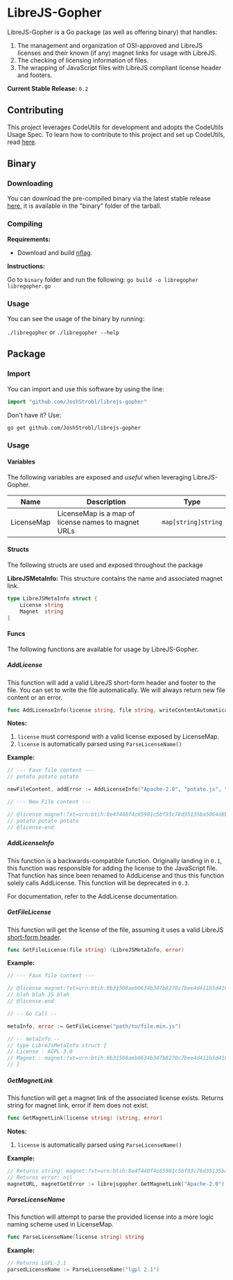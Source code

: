 # LibreJS-Gopher #

LibreJS-Gopher is a Go package (as well as offering binary) that handles:

1. The management and organization of OSI-approved and LibreJS licenses and their known (if any) magnet links for usage with LibreJS.
2. The checking of licensing information of files.
3. The wrapping of JavaScript files with LibreJS compliant license header and footers.

**Current Stable Release:** `0.2`

## Contributing

This project leverages CodeUtils for development and adopts the CodeUtils Usage Spec. To learn how to contribute to this project and set up CodeUtils, read [here](https://github.com/StroblIndustries/CodeUtils/blob/master/CodeUtils-Usage-Spec.md).

## Binary ##

### Downloading ###

You can download the pre-compiled binary via the latest stable release [here](https://github.com/JoshStrobl/librejs-gopher/releases/tag/0.2), it is available in the "binary" folder of the tarball.

### Compiling ###

**Requirements:**

- Download and build [nflag](https://github.com/JoshStrobl/nflag).

**Instructions:**

Go to `binary` folder and run the following: `go build -o libregopher libregopher.go`

### Usage ###

You can see the usage of the binary by running:

`./libregopher` or `./libregopher --help`

## Package ##

### Import ###

You can import and use this software by using the line:

``` go
import "github.com/JoshStrobl/librejs-gopher"
```

Don't have it? Use:

```
go get github.com/JoshStrobl/librejs-gopher
```

### Usage ###

#### Variables ####

The following variables are exposed and *useful* when leveraging LibreJS-Gopher.

Name | Description | Type
----- | ----- | -----
LicenseMap | LicenseMap is a map of license names to magnet URLs | `map[string]string`

#### Structs ####

The following structs are used and exposed throughout the package

**LibreJSMetaInfo:** This structure contains the name and associated magnet link.


``` go
type LibreJSMetaInfo struct {
    License string
    Magnet  string
}
```

#### Funcs ####

The following functions are available for usage by LibreJS-Gopher.

##### AddLicense #####

This function will add a valid LibreJS short-form header and footer to the file. You can set to write the file automatically. We will always return new file content or an error.

``` go
func AddLicenseInfo(license string, file string, writeContentAutomatically bool) (string, error)
```

**Notes:**
1. `license` must correspond with a valid license exposed by LicenseMap.
2. `license` is automatically parsed using `ParseLicenseName()`

**Example:**

``` go
// --- Faux file content ---
// potato potato potato

newFileContent, addError := AddLicenseInfo("Apache-2.0", "potato.js", true)

// --- New File content ---

// @license magnet:?xt=urn:btih:8e4f440f4c65981c5bf93c76d35135ba5064d8b7&dn=apache-2.0.txt Apache-2.0
// potato potato potato
// @license-end
```

##### AddLicenseInfo #####

This function is a backwards-compatible function. Originally landing in `0.1`, this function was responsible for adding the license to the JavaScript file. That function has since been renamed to AddLicense and thus this function solely calls AddLicense. This function will be deprecated in `0.3`.

For documentation, refer to the AddLicense documentation.

##### GetFileLicense #####

This function will get the license of the file, assuming it uses a valid LibreJS [short-form header](http://www.gnu.org/software/librejs/free-your-javascript.html#magnet-link-license).

``` go
func GetFileLicense(file string) (LibreJSMetaInfo, error)
```

**Example:**

``` go
// --- Faux file content ---

// @license magnet:?xt=urn:btih:0b31508aeb0634b347b8270c7bee4d411b5d4109&dn=agpl-3.0.txt AGPL-3.0
// blah blah JS blah
// @license-end

// -- Go Call --

metaInfo, error := GetFileLicense("path/to/file.min.js")

// -- metaInfo --
// type LibreJsMetaInfo struct {
// License : AGPL-3.0
// Magnet : magnet:?xt=urn:btih:0b31508aeb0634b347b8270c7bee4d411b5d4109&dn=agpl-3.0.txt
// }
```

##### GetMagnetLink #####

This function will get a magnet link of the associated license exists. Returns string for magnet link, error if item does not exist.

``` go
func GetMagnetLink(license string) (string, error)
```

**Notes:**
1. `license` is automatically parsed using `ParseLicenseName()`

**Example:**

``` go
// Returns string: magnet:?xt=urn:btih:8e4f440f4c65981c5bf93c76d35135ba5064d8b7&dn=apache-2.0.txt
// Returns error: nil
magnetURL, magnetGetError := librejsgopher.GetMagnetLink("Apache-2.0")
```

##### ParseLicenseName #####

This function will attempt to parse the provided license into a more logic naming scheme used in LicenseMap.

``` go
func ParseLicenseName(license string) string
```

**Example:**

``` go
// Returns LGPL-2.1
parsedLicenseName := ParseLicenseName("lgpl 2.1")
```